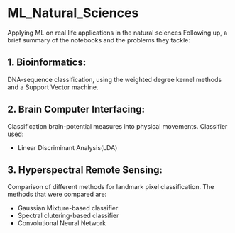 # ML_Natural_Sciences
Applying ML on real life applications in the natural sciences
Following up, a brief summary of the notebooks and the problems they tackle:

## 1. Bioinformatics:
DNA-sequence classification, using  the weighted degree kernel methods and a Support Vector machine.
## 2. Brain Computer Interfacing:
Classification brain-potential measures into physical movements.
Classifier used:
- Linear Discriminant Analysis(LDA)
## 3. Hyperspectral Remote Sensing:
Comparison of different methods for landmark pixel classification. The methods that were compared are:
- Gaussian Mixture-based classifier
- Spectral clutering-based classifier
- Convolutional Neural Network
